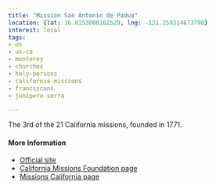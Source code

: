 ```yaml
---
title: "Mission San Antonio de Padua"
location: {lat: 36.0153800162529, lng: -121.250314673798}
interest: local
tags:
- us
- us-ca
- monterey
- churches
- holy-persons
- california-missions
- franciscans
- junipero-serra

---
```



The 3rd of the 21 California missions, founded in 1771.

#### More Information

* [Official site](http://www.missionsanantonio.net/)
* [California Missions Foundation page](https://californiamissionsfoundation.org/mission-san-antonio/)
* [Missions California page](https://www.missionscalifornia.com/missions/san-antonio-de-padua/)





